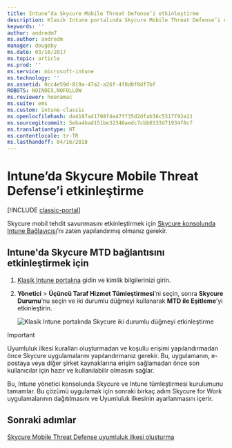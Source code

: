 ```yaml
---
title: Intune’da Skycure Mobile Threat Defense’i etkinleştirme
description: Klasik Intune portalında Skycure Mobile Threat Defense’i etkinleştirin.
keywords: ''
author: andredm7
ms.author: andredm
manager: dougeby
ms.date: 03/16/2017
ms.topic: article
ms.prod: ''
ms.service: microsoft-intune
ms.technology: ''
ms.assetid: 0cc4e59d-819a-47a2-a26f-4f8d0f8df7bf
ROBOTS: NOINDEX,NOFOLLOW
ms.reviewer: heenamac
ms.suite: ems
ms.custom: intune-classic
ms.openlocfilehash: da4197a41798f4e47ff35d2dfab36c5317f92e21
ms.sourcegitcommit: 5eba4bad151be32346aedc7cbb0333d71934f8cf
ms.translationtype: HT
ms.contentlocale: tr-TR
ms.lasthandoff: 04/16/2018
---
```

# <a name="enable-skycure-mobile-threat-defense-in-intune"></a>Intune’da Skycure Mobile Threat Defense’i etkinleştirme

[!INCLUDE [classic-portal](../includes/classic-portal.md)]

Skycure mobil tehdit savunmasını etkinleştirmek için [Skycure konsolunda Intune Bağlayıcısı](/intune-classic/deploy-use/setup-the-skycure-integration-with-Intune)’nı zaten yapılandırmış olmanız gerekir.

## <a name="to-enable-the-skycure-mtd-connection-in-intune"></a>Intune'da Skycure MTD bağlantısını etkinleştirmek için

1.  [Klasik Intune portalına](https://manage.microsoft.com/) gidin ve kimlik bilgilerinizi girin.

2.  **Yönetici** &gt; **Üçüncü Taraf Hizmet Tümleştirmesi**’ni seçin, sonra **Skycure Durumu**’nu seçin ve iki durumlu düğmeyi kullanarak **MTD ile Eşitleme**’yi etkinleştirin.

    ![Klasik Intune portalında Skycure iki durumlu düğmeyi etkinleştirme](../media/mtp/enable-skycure-1.png)

> [!IMPORTANT] 
> Uyumluluk ilkesi kuralları oluşturmadan ve koşullu erişimi yapılandırmadan önce Skycure uygulamalarını yapılandırmanız gerekir. Bu, uygulamanın, e-postaya veya diğer şirket kaynaklarına erişim sağlamadan önce son kullanıcılar için hazır ve kullanılabilir olmasını sağlar.

Bu, Intune yönetici konsolunda Skycure ve Intune tümleştirmesi kurulumunu tamamlar. Bu çözümü uygulamak için sonraki birkaç adım Skycure for Work uygulamalarının dağıtılmasını ve Uyumluluk ilkesinin ayarlanmasını içerir.

## <a name="next-steps"></a>Sonraki adımlar

[Skycure Mobile Threat Defense uyumluluk ilkesi oluşturma](/intune-classic/deploy-use/create-skycure-mobile-threat-defense-compliance-policy)
